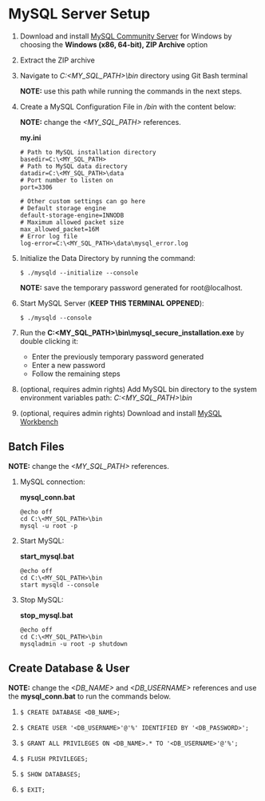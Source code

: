 # MySQL Server Setup

1. Download and install [MySQL Community Server](https://dev.mysql.com/downloads/mysql/) for Windows by choosing the **Windows (x86, 64-bit), ZIP Archive** option

2. Extract the ZIP archive

3. Navigate to _C:\<MY_SQL_PATH>\bin_ directory using Git Bash terminal

   **NOTE:** use this path while running the commands in the next steps.

4. Create a MySQL Configuration File in _/bin_ with the content below:

   **NOTE:** change the _<MY_SQL_PATH>_ references.

   **my.ini**

   ```
   # Path to MySQL installation directory
   basedir=C:\<MY_SQL_PATH>
   # Path to MySQL data directory
   datadir=C:\<MY_SQL_PATH>\data
   # Port number to listen on
   port=3306

   # Other custom settings can go here
   # Default storage engine
   default-storage-engine=INNODB
   # Maximum allowed packet size
   max_allowed_packet=16M
   # Error log file
   log-error=C:\<MY_SQL_PATH>\data\mysql_error.log
   ```

5. Initialize the Data Directory by running the command:

   `$ ./mysqld --initialize --console`

   **NOTE:** save the temporary password generated for root@localhost.

6. Start MySQL Server (**KEEP THIS TERMINAL OPPENED**):

   `$ ./mysqld --console`

7. Run the **C:\<MY_SQL_PATH>\bin\mysql_secure_installation.exe** by double clicking it:

   - Enter the previously temporary password generated
   - Enter a new password
   - Follow the remaining steps

8. (optional, requires admin rights) Add MySQL bin directory to the system environment variables path: _C:\<MY_SQL_PATH>\bin_

9. (optional, requires admin rights) Download and install [MySQL Workbench](https://dev.mysql.com/downloads/workbench/)

## Batch Files

**NOTE:** change the _<MY_SQL_PATH>_ references.

1. MySQL connection:

   **mysql_conn.bat**

   ```
   @echo off
   cd C:\<MY_SQL_PATH>\bin
   mysql -u root -p
   ```

2. Start MySQL:

   **start_mysql.bat**

   ```
   @echo off
   cd C:\<MY_SQL_PATH>\bin
   start mysqld --console
   ```

3. Stop MySQL:

   **stop_mysql.bat**

   ```
   @echo off
   cd C:\<MY_SQL_PATH>\bin
   mysqladmin -u root -p shutdown
   ```

## Create Database & User

**NOTE:** change the _<DB_NAME>_ and _<DB_USERNAME>_ references and use the **mysql_conn.bat** to run the commands below.

1. `$ CREATE DATABASE <DB_NAME>;`

2. `$ CREATE USER '<DB_USERNAME>'@'%' IDENTIFIED BY '<DB_PASSWORD>';`

3. `$ GRANT ALL PRIVILEGES ON <DB_NAME>.* TO '<DB_USERNAME>'@'%';`

4. `$ FLUSH PRIVILEGES;`

5. `$ SHOW DATABASES;`

6. `$ EXIT;`

